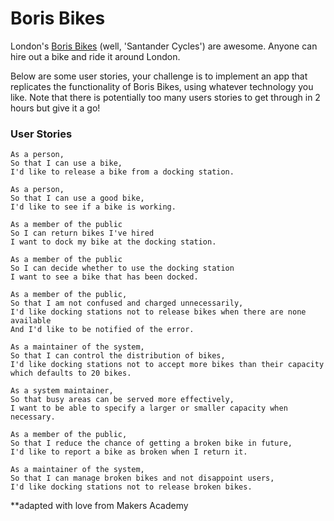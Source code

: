 # Boris Bikes

London's [Boris Bikes](https://tfl.gov.uk/modes/cycling/santander-cycles) (well, 'Santander Cycles') are awesome. Anyone can hire out a bike and ride it around London.

Below are some user stories, your challenge is to implement an app that replicates the functionality of Boris Bikes, using whatever technology you like. Note that there is potentially too many users stories to get through in 2 hours but give it a go!


### User Stories
```
As a person,
So that I can use a bike,
I'd like to release a bike from a docking station.

As a person,
So that I can use a good bike,
I'd like to see if a bike is working.

As a member of the public
So I can return bikes I've hired
I want to dock my bike at the docking station.

As a member of the public
So I can decide whether to use the docking station
I want to see a bike that has been docked.

As a member of the public,
So that I am not confused and charged unnecessarily,
I'd like docking stations not to release bikes when there are none available
And I'd like to be notified of the error.

As a maintainer of the system,
So that I can control the distribution of bikes,
I'd like docking stations not to accept more bikes than their capacity which defaults to 20 bikes.

As a system maintainer,
So that busy areas can be served more effectively,
I want to be able to specify a larger or smaller capacity when necessary.

As a member of the public,
So that I reduce the chance of getting a broken bike in future,
I'd like to report a bike as broken when I return it.

As a maintainer of the system,
So that I can manage broken bikes and not disappoint users,
I'd like docking stations not to release broken bikes.
```


**adapted with love from Makers Academy